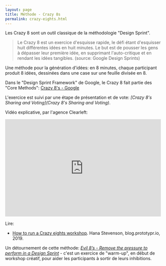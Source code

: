 ```yaml
---
layout: page
title: Méthode - Crazy 8s
permalink: crazy-eights.html
---
```


Les Crazy 8 sont un outil classique de la méthodologie "Design Sprint".

> Le Crazy 8 est un exercice d'esquisse rapide, le défi étant d'esquisser huit différentes idées en huit minutes. Le but est de pousser les gens à dépasser leur première idée, en supprimant l'auto-critique et en rendant les idées tangibles. (source: Google Design Sprints)

Une méthode pour la génération d'idées: en 8 minutes, chaque participant produit 8 idées, dessinées dans une case sur une feuille divisée en 8.

Dans le "Design Sprint Framework" de Google, le Crazy 8 fait partie des "Core Methods": [Crazy 8's - Google](https://designsprintkit.withgoogle.com/methodology/phase3-sketch/crazy-8s)

L'exercice est suivi par une étape de présentation et de vote:
*[Crazy 8's Sharing and Voting](Crazy 8's Sharing and Voting)*.

Vidéo explicative, par l'agence Clearleft:

<iframe width="100%" height="315" src="https://www.youtube.com/embed/KgJCk5sRdoU" title="YouTube video player" frameborder="0" allow="accelerometer; autoplay; clipboard-write; encrypted-media; gyroscope; picture-in-picture" allowfullscreen></iframe>

Lire:

- [How to run a Crazy eights workshop](https://blog.prototypr.io/how-to-run-a-crazy-eights-workshop-60d0a67b29a). Hana Stevenson, blog.prototypr.io, 2019.

Un détournement de cette méthode: *[Evil 8’s - Remove the pressure to perform in a Design Sprint](https://medium.com/design-sprint-academy/evil-8s-remove-the-pressure-to-perform-in-a-design-sprint-e0c4337be5a)* - c'est un exercice de "warm-up", en début de workshop créatif, pour aider les participants à sortir de leurs inhibitions.